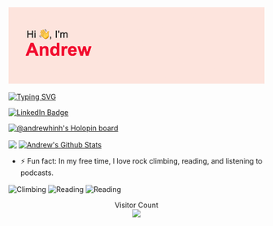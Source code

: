 ![title](./header.png)

[![Typing SVG](https://readme-typing-svg.herokuapp.com?font=Fira+Code&size=30&duration=3000&pause=1000&color=F70000&background=29F0FF00&width=435&lines=Full-Stack+ML+Engineer;UCM+CS+Freshman;Other+Prestigious+Title)](https://git.io/typing-svg)

<a href="https://www.linkedin.com/in/andrewhinh"><img src="https://img.shields.io/badge/-andrewhinh-blue?style=for-the-badge&logo=linkedin&logoColor=white" alt="LinkedIn Badge"></a>

[![@andrewhinh's Holopin board](https://holopin.me/andrewhinh)](https://holopin.io/@andrewhinh)

<a href="https://github.com/anuraghazra/github-readme-stats"><img align="center" height="200" src="https://github-readme-stats.vercel.app/api/top-langs/?username=andrewhinh&theme=radical&hide_border=true" /></a> 
<a href="https://github.com/anuraghazra/github-readme-stats"><img align="center" height="200" src="https://github-readme-stats.vercel.app/api?username=andrewhinh&count_private=true&show_icons=true&include_all_commits=true&theme=radical&hide_border=true" alt="Andrew's Github Stats" /></a>

- ⚡ Fun fact: In my free time, I love rock climbing, reading, and listening to podcasts.
<p align="left"> 
<img align="center" alt="Climbing" height="180" src="https://media.giphy.com/media/4EFsQt657jDzdCcClx/giphy.gif">
<img align="center" alt="Reading" height="180" src="https://media.giphy.com/media/51XVqRxtB4jqo/giphy.gif">
<img align="center" alt="Reading" height="180" src="https://media.giphy.com/media/4qY3r5eal0xH2/giphy.gif">
</p>

<p align="center"> 
  Visitor Count<br>
  <img src="https://profile-counter.glitch.me/andrewhinh/count.svg" />
</p>
